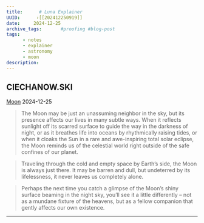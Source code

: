 ```yaml
---
title:      # Luna Explainer 
UUID:      ›[[202412250919]] 
date:     2024-12-25
archive_tags:       #proofing #blog-post 
tags:       
      - notes
      - explainer
      - astronomy
      - moon
description: 
---
```

## CIECHANOW.SKI
[Moon](https://ciechanow.ski/moon/)
2024-12-25

> The Moon may be just an unassuming neighbor in the sky, but its presence affects our lives in many subtle ways. When it reflects sunlight off its scarred surface to guide the way in the darkness of night, or as it breathes life into oceans by rhythmically raising tides, or when it cloaks the Sun in a rare and awe-inspiring total solar eclipse, the Moon reminds us of the celestial world right outside of the safe confines of our planet.

> Traveling through the cold and empty space by Earth’s side, the Moon is always just there. It may be barren and dull, but undeterred by its lifelessness, it never leaves us completely alone.

> Perhaps the next time you catch a glimpse of the Moon’s shiny surface beaming in the night sky, you’ll see it a little differently – not as a mundane fixture of the heavens, but as a fellow companion that gently affects our own existence.



----------------------------------
<!--
## Source: Bartosz Ciechanowski 

## See Also



## References

-->

